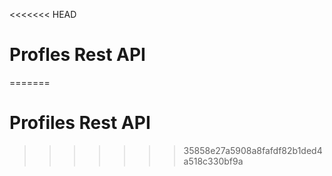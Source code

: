 <<<<<<< HEAD
# Profles Rest API

=======
# Profiles Rest API

>>>>>>> 35858e27a5908a8fafdf82b1ded4a518c330bf9a
